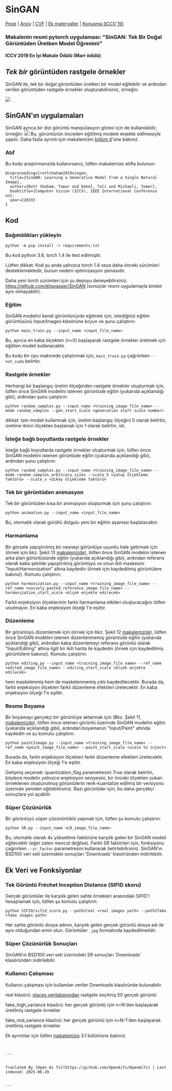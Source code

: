 # SinGAN

[Proje](https://tamarott.github.io/SinGAN.htm) | [Arxiv](https://arxiv.org/pdf/1905.01164.pdf) | [CVF](http://openaccess.thecvf.com/content_ICCV_2019/papers/Shaham_SinGAN_Learning_a_Generative_Model_From_a_Single_Natural_Image_ICCV_2019_paper.pdf) | [Ek materyaller](https://openaccess.thecvf.com/content_ICCV_2019/supplemental/Shaham_SinGAN_Learning_a_ICCV_2019_supplemental.pdf) | [Konuşma (ICCV`19)](https://youtu.be/mdAcPe74tZI?t=3191) 
### Makalenin resmi pytorch uygulaması: "SinGAN: Tek Bir Doğal Görüntüden Üretken Model Öğrenimi"
#### ICCV 2019 En İyi Makale Ödülü (Marr ödülü)


## *Tek bir* görüntüden rastgele örnekler
SinGAN ile, tek bir doğal görüntüden üretken bir model eğitebilir ve ardından verilen görüntüden rastgele örnekler oluşturabilirsiniz, örneğin:

![](https://raw.githubusercontent.com/tamarott/SinGAN/master/imgs/teaser.PNG)


## SinGAN'ın uygulamaları
SinGAN ayrıca bir dizi görüntü manipülasyon görevi için de kullanılabilir, örneğin:
 ![](https://raw.githubusercontent.com/tamarott/SinGAN/master/imgs/manipulation.PNG)
Bu, görüntünün önceden eğitilmiş modele enjekte edilmesiyle yapılır. Daha fazla ayrıntı için makalemizin [bölüm 4](https://arxiv.org/pdf/1905.01164.pdf)'üne bakınız.


### Atıf
Bu kodu araştırmanızda kullanırsanız, lütfen makalemize atıfta bulunun:

```
@inproceedings{rottshaham2019singan,
  title={SinGAN: Learning a Generative Model from a Single Natural Image},
  author={Rott Shaham, Tamar and Dekel, Tali and Michaeli, Tomer},
  booktitle={Computer Vision (ICCV), IEEE International Conference on},
  year={2019}
}
```

## Kod

### Bağımlılıkları yükleyin

```
python -m pip install -r requirements.txt
```

Bu kod python 3.6, torch 1.4 ile test edilmiştir.

Lütfen dikkat: Kod şu anda yalnızca torch 1.4 veya daha önceki sürümleri desteklemektedir, bunun nedeni optimizasyon şemasıdır.

Daha yeni torch sürümleri için şu depoyu deneyebilirsiniz: https://github.com/kligvasser/SinGAN (sonuçlar resmi uygulamayla birebir aynı olmayabilir).


###  Eğitim
SinGAN modelini kendi görüntünüzde eğitmek için, istediğiniz eğitim görüntüsünü Input/Images klasörüne koyun ve şunu çalıştırın:

```
python main_train.py --input_name <input_file_name>
```

Bu, ayrıca en kaba ölçekten (n=0) başlayarak rastgele örnekler üretmek için eğitilen modeli kullanacaktır.

Bu kodu bir cpu makinede çalıştırmak için, `main_train.py` çağrılırken `--not_cuda` belirtin.

###  Rastgele örnekler
Herhangi bir başlangıç üretim ölçeğinden rastgele örnekler oluşturmak için, lütfen önce SinGAN modelini istenen görüntüde eğitin (yukarıda açıklandığı gibi), ardından şunu çalıştırın:

```
python random_samples.py --input_name <training_image_file_name> --mode random_samples --gen_start_scale <generation start scale number>
```

dikkat: tam modeli kullanmak için, üretim başlangıç ölçeğini 0 olarak belirtin, üretime ikinci ölçekten başlamak için 1 olarak belirtin, vb.

###  İsteğe bağlı boyutlarda rastgele örnekler
İsteğe bağlı boyutlarda rastgele örnekler oluşturmak için, lütfen önce SinGAN modelini istenen görüntüde eğitin (yukarıda açıklandığı gibi), ardından şunu çalıştırın:

```
python random_samples.py --input_name <training_image_file_name> --mode random_samples_arbitrary_sizes --scale_h <yatay ölçekleme faktörü> --scale_v <dikey ölçekleme faktörü>
```

###  Tek bir görüntüden animasyon

Tek bir görüntüden kısa bir animasyon oluşturmak için şunu çalıştırın:

```
python animation.py --input_name <input_file_name> 
```

Bu, otomatik olarak gürültü dolgulu yeni bir eğitim aşaması başlatacaktır.

###  Harmanlama

Bir görsele yapıştırılmış bir nesneyi görüntüye uyumlu hale getirmek için (örnek için bkz. Şekil 13 [makalemizde](https://arxiv.org/pdf/1905.01164.pdf)), lütfen önce SinGAN modelini istenen arka plan görüntüsünde eğitin (yukarıda açıklandığı gibi), ardından referans olarak kaba şekilde yapıştırılmış görüntüyü ve onun ikili maskesini "Input/Harmonization" altına kaydedin (örnek için kaydedilmiş görüntülere bakınız). Komutu çalıştırın:

```
python harmonization.py --input_name <training_image_file_name> --ref_name <naively_pasted_reference_image_file_name> --harmonization_start_scale <ölçek enjekte edilecek>

```

Farklı enjeksiyon ölçeklerinin farklı harmanlama etkileri oluşturacağını lütfen unutmayın. En kaba enjeksiyon ölçeği 1'e eşittir.

###  Düzenleme

Bir görüntüyü düzenlemek için (örnek için bkz. Şekil 12 [makalemizde](https://arxiv.org/pdf/1905.01164.pdf)), lütfen önce SinGAN modelini istenen düzenlenmemiş görüntüde eğitin (yukarıda açıklandığı gibi), ardından kaba düzenlemeyi referans görüntü olarak "Input/Editing" altına ilgili bir ikili harita ile kaydedin (örnek için kaydedilmiş görüntülere bakınız). Komutu çalıştırın:

```
python editing.py --input_name <training_image_file_name> --ref_name <edited_image_file_name> --editing_start_scale <ölçek enjekte edilecek>
```
hem maskelenmiş hem de maskelenmemiş çıktı kaydedilecektir.
Burada da, farklı enjeksiyon ölçekleri farklı düzenleme efektleri üretecektir. En kaba enjeksiyon ölçeği 1'e eşittir.

###  Resme Boyama

Bir boyamayı gerçekçi bir görüntüye aktarmak için (Bkz. Şekil 11, [makalemizde](https://arxiv.org/pdf/1905.01164.pdf)), lütfen önce istenen görüntü üzerinde SinGAN modelini eğitin (yukarıda açıklandığı gibi), ardından boyamanızı "Input/Paint" altında kaydedin ve şu komutu çalıştırın:

```
python paint2image.py --input_name <training_image_file_name> --ref_name <paint_image_file_name> --paint_start_scale <scale to inject>
```
Burada da, farklı enjeksiyon ölçekleri farklı düzenleme efektleri üretecektir. En kaba enjeksiyon ölçeği 1'e eşittir.

Gelişmiş seçenek: quantization_flag parametresini True olarak belirtin, böylece modelin *yalnızca* enjeksiyon seviyesini, bir önceki ölçekten yukarı örneklenen oluşturulmuş görüntülerin renk-kuantalize edilmiş bir versiyonu üzerinde yeniden eğitebilirsiniz. Bazı görüntüler için, bu daha gerçekçi sonuçlara yol açabilir.

### Süper Çözünürlük
Bir görüntüyü süper çözünürlüklü yapmak için, lütfen şu komutu çalıştırın:
```
python SR.py --input_name <LR_image_file_name>
```
Bu, otomatik olarak 4x yükseltme faktörüne karşılık gelen bir SinGAN modeli eğitecektir (eğer zaten mevcut değilse).
Farklı SR faktörleri için, fonksiyonu çağırırken `--sr_factor` parametresini kullanarak belirtebilirsiniz.
SinGAN'ın BSD100 veri seti üzerindeki sonuçları 'Downloads' klasöründen indirilebilir.

## Ek Veri ve Fonksiyonlar

### Tek Görüntü Fréchet Inception Distance (SIFID skoru)
Gerçek görüntüler ile karşılık gelen sahte örnekleri arasındaki SIFID'i hesaplamak için, lütfen şu komutu çalıştırın:
```
python SIFID/sifid_score.py --path2real <real images path> --path2fake <fake images path> 
```  
Her sahte görüntü dosya adının, karşılık gelen gerçek görüntü dosya adı ile aynı olduğundan emin olun. Görüntüler `.jpg` formatında kaydedilmelidir.

### Süper Çözünürlük Sonuçları
SinGAN'ın BSD100 veri seti üzerindeki SR sonuçları 'Downloads' klasöründen indirilebilir.

### Kullanıcı Çalışması
Kullanıcı çalışması için kullanılan veriler Downloads klasöründe bulunabilir.

real klasörü: [places veritabanından](http://places.csail.mit.edu/) rastgele seçilmiş 50 gerçek görüntü

fake_high_variance klasörü: her gerçek görüntü için n=N'den başlayarak üretilmiş rastgele örnekler

fake_mid_variance klasörü: her gerçek görüntü için n=N-1'den başlayarak üretilmiş rastgele örnekler

Ek ayrıntılar için lütfen [makalemizin](https://arxiv.org/pdf/1905.01164.pdf) 3.1 bölümüne bakınız.
```

---

Tranlated By [Open Ai Tx](https://github.com/OpenAiTx/OpenAiTx) | Last indexed: 2025-06-29

---